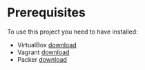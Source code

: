 # Prerequisites
To use this project you need to have installed:
- VirtualBox [download](https://www.virtualbox.org/wiki/Downloads)
- Vagrant [download](https://www.vagrantup.com/downloads)
- Packer [download](https://www.packer.io/downloads)
